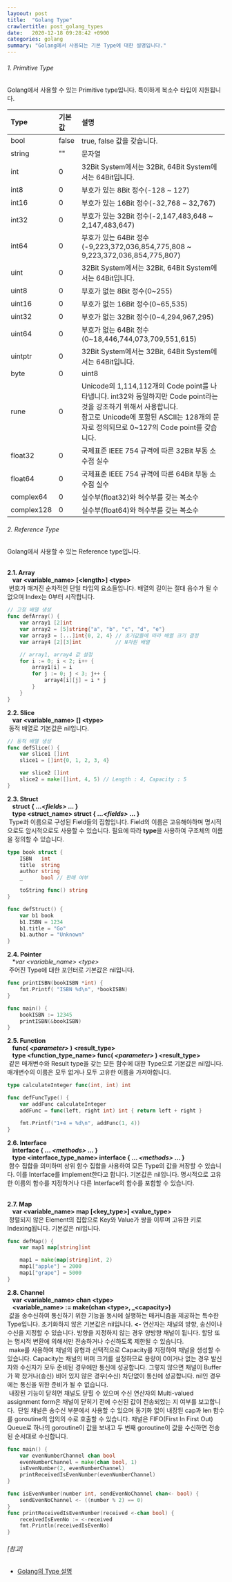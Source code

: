 ```yaml
---
layoout: post
title:  "Golang Type"
crawlertitle: post_golang_types
date:   2020-12-18 09:28:42 +0900
categories: golang
summary: "Golang에서 사용되는 기본 Type에 대한 설명입니다."
---  
```

###### 1. Primitive Type  
Golang에서 사용할 수 있는 Primitive type입니다. 특이하게 복소수 타입이 지원됩니다.  

|**Type**|**기본값**|**설명**|
|:----|:----|:----|
|bool|false|true, false 값을 갖습니다.|
|string|""|문자열|
|int|0|32Bit System에서는 32Bit, 64Bit System에서는 64Bit입니다.|
|int8|0|부호가 있는 8Bit 정수(-128 ~ 127)|
|int16|0|부호가 있는 16Bit 정수(-32,768 ~ 32,767)|
|int32|0|부호가 있는 32Bit 정수(-2,147,483,648 ~ 2,147,483,647)|
|int64|0|부호가 있는 64Bit 정수(-9,223,372,036,854,775,808 ~ 9,223,372,036,854,775,807)|
|uint|0|32Bit System에서는 32Bit, 64Bit System에서는 64Bit입니다.
|uint8|0|부호가 없는 8Bit 정수(0~255)|
|uint16|0|부호가 없는 16Bit 정수(0~65,535)|
|uint32|0|부호가 없는 32Bit 정수(0~4,294,967,295)|
|uint64|0|부호가 없는 64Bit 정수(0~18,446,744,073,709,551,615)|
|uintptr|0|32Bit System에서는 32Bit, 64Bit System에서는 64Bit입니다.
|byte|0|uint8|
|rune|0|Unicode의 1,114,112개의 Code point를 나타냅니다. int32와 동일하지만 Code point라는 것을 강조하기 위해서 사용합니다.<br>참고로 Unicode에 포함된 ASCII는 128개의 문자로 정의되므로 0~127의 Code point를 갖습니다.| 
|float32|0|국제표준 IEEE 754 규격에 따른 32Bit 부동 소수점 실수|
|float64|0|국제표준 IEEE 754 규격에 따른 64Bit 부동 소수점 실수|
|complex64|0|실수부(float32)와 허수부를 갖는 복소수|
|complex128|0|실수부(float64)와 허수부를 갖는 복소수|

###### 2. Reference Type  
Golang에서 사용할 수 있는 Reference type입니다.  
<br>

**2.1. Array**  
&nbsp;&nbsp;&nbsp;**var \<variable_name\> [\<length\>] \<type\>**   
&nbsp;번호가 매겨진 순차적인 단일 타입의 요소들입니다. 배열의 길이는 절대 음수가 될 수 없으며 Index는 0부터 시작합니다.  

~~~go
// 고정 배열 생성
func defArray() {
	var array1 [2]int
	var array2 = [5]string{"a", "b", "c", "d", "e"}
	var array3 = [...]int{0, 2, 4} // 초기값들에 따라 배열 크기 결정
	var array4 [2][3]int           // N차원 배열

	// array1, array4 값 설정
	for i := 0; i < 2; i++ {
		array1[i] = i
		for j := 0; j < 3; j++ {
			array4[i][j] = i * j
		}
	}
}
~~~

**2.2. Slice**  
&nbsp;&nbsp;&nbsp;**var \<variable_name\> [] \<type\>**  
&nbsp;동적 배열로 기본값은 nil입니다.  

~~~go
// 동적 배열 생성
func defSlice() {
	var slice1 []int
	slice1 = []int{0, 1, 2, 3, 4}

	var slice2 []int
	slice2 = make([]int, 4, 5) // Length : 4, Capacity : 5
}
~~~

**2.3. Struct**   
&nbsp;&nbsp;&nbsp;**struct { ..._\<fields\>_ ... }**  
&nbsp;&nbsp;&nbsp;**type \<struct_name\> struct { ..._\<fields\>_ ... }**  
&nbsp;Type과 이름으로 구성된 Field들의 집합입니다. Field의 이름은 고유해야하며 명시적으로도 암시적으로도 사용할 수 있습니다. 필요에 따라 **type**을 사용하여 구조체의 이름을 정의할 수 있습니다.  

~~~go
type book struct {
	ISBN   int
	title  string
	author string
	_      bool // 판매 여부

	toString func() string
}

func defStruct() {
	var b1 book
	b1.ISBN = 1234
	b1.title = "Go"
	b1.author = "Unknown"
}
~~~  

**2.4. Pointer**  
&nbsp;&nbsp;&nbsp;**var \<variable_name\> *\<type\>**    
&nbsp;주어진 Type에 대한 포인터로 기본값은 nil입니다.   

~~~go
func printISBN(bookISBN *int) {
    fmt.Printf( "ISBN %d\n", *bookISBN)
}

func main() {
    bookISBN := 12345
    printISBN(&bookISBN)
}
~~~  

**2.5. Function**  
&nbsp;&nbsp;&nbsp;**func( _\<parameter\>_ ) \<result_type\>**  
&nbsp;&nbsp;&nbsp;**type \<function_type_name\> func( _\<parameter\>_ ) \<result_type\>**  
&nbsp;같은 매개변수와 Result type을 갖는 모든 함수에 대한 Type으로 기본값은 nil입니다. 매개변수의 이름은 모두 없거나 모두 고유한 이름을 가져야합니다.   

~~~go
type calculateInteger func(int, int) int

func defFuncType() {
	var addFunc calculateInteger
	addFunc = func(left, right int) int { return left + right }

	fmt.Printf("1+4 = %d\n", addFunc(1, 4))
}
~~~  

**2.6. Interface**  
&nbsp;&nbsp;&nbsp;**interface { ... _\<methods\>_ ... }**  
&nbsp;&nbsp;&nbsp;**type \<interface_type_name\> interface { ... _\<methods\>_ ... }**  
&nbsp;함수 집합을 의미하며 상위 함수 집합을 사용하여 모든 Type의 값을 저장할 수 있습니다. 이를 Interface를 implement한다고 합니다. 기본값은 nil입니다. 명시적으로 고유한 이름의 함수를 지정하거나 다른 Interface의 함수를 포함할 수 있습니다.   
<br>

**2.7. Map**  
&nbsp;&nbsp;&nbsp;**var \<variable_name\> map [\<key_type\>] \<value_type\>**  
&nbsp;정렬되지 않은 Element의 집합으로 Key와 Value가 쌍을 이루며 고유한 키로 Indexing됩니다. 기본값은 nil입니다.  

~~~go
func defMap() {
	var map1 map[string]int

	map1 = make(map[string]int, 2)
	map1["apple"] = 2000
    map1["grape"] = 5000
}
~~~  

**2.8. Channel**  
&nbsp;&nbsp;&nbsp;**var \<variable_name\> chan \<type\>**  
&nbsp;&nbsp;&nbsp;**\<variable_name\> := make(chan \<type\>, _\<capacity\>)**  
&nbsp;값을 송수신하여 통신하기 위한 기능을 동시에 실행하는 매커니즘을 제공하는 특수한 Type입니다. 초기화하지 않은 기본값은 nil입니다. **\<-** 연산자는 채널의 방향, 송신이나 수신을 지정할 수 있습니다. 방향을 지정하지 않는 경우 양방향 채널이 됩니다. 할당 또는 명시적 변환에 의해서만 전송하거나 수신하도록 제한될 수 있습니다.  
&nbsp;make를 사용하여 채널의 유형과 선택적으로 Capacity를 지정하여 채널을 생성할 수 있습니다.
Capacity는 채널의 버퍼 크기를 설정하므로 용량이 0이거나 없는 경우 발신자와 수신자가 모두 준비된 경우에만 통신에 성공합니다. 그렇지 않으면 채널이 Buffer가 꽉 찼거나(송신) 비어 있지 않은 경우(수신) 차단없이 통신에 성공합니다. nil인 경우에는 통신을 위한 준비가 될 수 없습니다.  
&nbsp;내장된 기능이 닫히면 채널도 닫힐 수 있으며 수신 연산자의 Multi-valued assignment form은 채널이 닫히기 전에 수신된 값이 전송되었는 지 여부를 보고합니다.
&nbsp;단일 채널은 송수신 부분에서 사용할 수 있으며 동기화 없이 내장된 cap과 len 함수를 goroutine의 임의의 수로 호출할 수 있습니다. 채널은 FIFO(First In First Out) Queue로 하나의 goroutine이 값을 보내고 두 번째 goroutine이 값을 수신하면 전송된 순서대로 수신합니다.  

~~~go
func main() {
	var evenNumberChannel chan bool
	evenNumberChannel = make(chan bool, 1)
	isEvenNumber(2, evenNumberChannel)
	printReceivedIsEvenNumber(evenNumberChannel)
}

func isEvenNumber(number int, sendEvenNoChannel chan<- bool) {
	sendEvenNoChannel <- ((number % 2) == 0)
}
func printReceivedIsEvenNumber(received <-chan bool) {
	receivedIsEvenNo := <-received
	fmt.Println(receivedIsEvenNo)
}
~~~

###### [참고]
- [Golang의 Type 설명](https://golang.org/ref/spec#Types)  